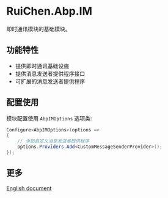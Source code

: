 # RuiChen.Abp.IM

即时通讯模块的基础模块。

## 功能特性

* 提供即时通讯基础设施
* 提供消息发送者提供程序接口
* 可扩展的消息发送者提供程序

## 配置使用

模块配置使用 `AbpIMOptions` 选项类:

```csharp
Configure<AbpIMOptions>(options =>
{
    // 添加自定义消息发送者提供程序
    options.Providers.Add<CustomMessageSenderProvider>();
});
```

## 更多

[English document](README.EN.md)
